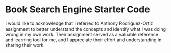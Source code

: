 # Book Search Engine Starter Code
I would like to acknowledge that I referred to Anthony Rodriguez-Ortiz assignment to better understand the concepts and identify what I was doing wrong in my own work. Their assignment served as a valuable reference and learning tool for me, and I appreciate their effort and understanding in sharing their work.